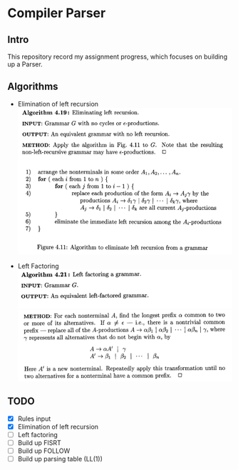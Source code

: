 # Compiler Parser
## Intro
This repository record my assignment progress, which focuses on building up a Parser.

<!-- ## Pipeline -->
## Algorithms
- Elimination of left recursion
![img](imgs/alg-elimination_left_recursion.png)

- Left Factoring
![img](imgs/alg-left_factoring1.png)
![img](imgs/alg-left_factoring2.png)



## TODO
- [x] Rules input
- [x] Elimination of left recursion
- [ ] Left factoring
- [ ] Build up FISRT
- [ ] Build up FOLLOW
- [ ] Build up parsing table (LL(1))